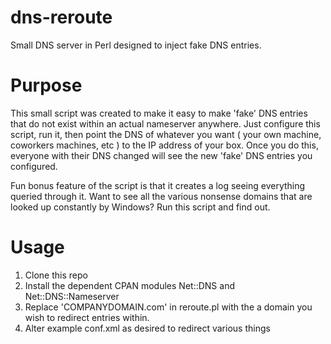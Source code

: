 # dns-reroute
Small DNS server in Perl designed to inject fake DNS entries.

# Purpose
This small script was created to make it easy to make 'fake' DNS entries that do not exist within an actual nameserver
anywhere. Just configure this script, run it, then point the DNS of whatever you want ( your own machine, coworkers
machines, etc ) to the IP address of your box. Once you do this, everyone with their DNS changed will see the new
'fake' DNS entries you configured.

Fun bonus feature of the script is that it creates a log seeing everything queried through it. Want to see all the
various nonsense domains that are looked up constantly by Windows? Run this script and find out.

# Usage
1. Clone this repo
1. Install the dependent CPAN modules Net::DNS and Net::DNS::Nameserver
1. Replace 'COMPANYDOMAIN.com' in reroute.pl with the a domain you wish to redirect entries within.
1. Alter example conf.xml as desired to redirect various things
